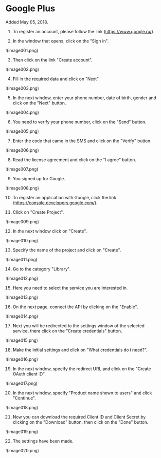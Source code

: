 # Google Plus

Added May 05, 2018.

1. To register an account, please follow the link (https://www.google.ru/).

2. In the window that opens, click on the "Sign in".

!(image001.png)

3. Then click on the link "Create account".

!(image002.png)

4. Fill in the required data and click on "Next".

!(image003.png)

5. In the next window, enter your phone number, date of birth, gender and click on the "Next" button.

!(image004.png)

6. You need to verify your phone number, click on the "Send" button.

!(image005.png)

7. Enter the code that came in the SMS and click on the "Verify" button.

!(image006.png)

8. Read the license agreement and click on the "I agree" button.

!(image007.png)

9. You signed up for Google.

!(image008.png)

10. To register an application with Google, click the link (https://console.developers.google.com/).

11. Click on "Create Project".

!(image009.png)

12. In the next window click on "Create".

!(image010.png)

13. Specify the name of the project and click on "Create".

!(image011.png)

14. Go to the category "Library".

!(image012.png)

15. Here you need to select the service you are interested in.

!(image013.png)

16. On the next page, connect the API by clicking on the "Enable".

!(image014.png)

17. Next you will be redirected to the settings window of the selected service, there click on the "Create credentials" button.

!(image015.png)

18. Make the initial settings and click on "What credentials do i need?".

!(image016.png)

19. In the next window, specify the redirect URL and click on the "Create OAuth client ID".

!(image017.png)

20. In the next window, specify "Product name shown to users" and click "Continue".

!(image018.png)

21. Now you can download the required Client ID and Client Secret by clicking on the "Download" button, then click on the "Done" button.

!(image019.png)

22. The settings have been made.

!(image020.png)